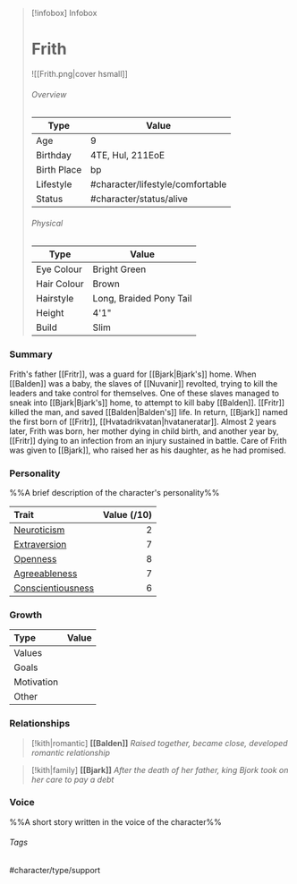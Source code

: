 > [!infobox] Infobox
> # Frith
> ![[Frith.png|cover hsmall]]
> ###### Overview
> | Type | Value |
> | ---- | ---- |
> | Age | 9 |
> | Birthday | 4TE, Hul, 211EoE |
> | Birth Place | bp |
> | Lifestyle | #character/lifestyle/comfortable |
> | Status | #character/status/alive |
> 
> ###### Physical
> | Type | Value |
> | ---- | ---- |
> | Eye Colour | Bright Green |
> | Hair Colour | Brown |
> | Hairstyle | Long, Braided Pony Tail |
> | Height | 4'1" |
> | Build | Slim |
### Summary
Frith's father [[Fritr]], was a guard for [[Bjark|Bjark's]] home. When [[Balden]] was a baby, the slaves of [[Nuvanir]] revolted, trying to kill the leaders and take control for themselves. One of these slaves managed to sneak into [[Bjark|Bjark's]] home, to attempt to kill baby [[Balden]]. [[Fritr]] killed the man, and saved [[Balden|Balden's]] life. In return, [[Bjark]] named the first born of [[Fritr]], [[Hvatadrikvatan|hvataneratar]].  Almost 2 years later, Frith was born, her mother dying in child birth, and another year by, [[Fritr]] dying to an infection from an injury sustained in battle. Care of Frith was given to [[Bjark]], who raised her as his daughter, as he had promised.



### Personality
%%A brief description of the character's personality%%

| Trait                                                                                                                  | Value (/10) |
| :--------------------------------------------------------------------------------------------------------------------- | ----------: |
| [Neuroticism](https://www.simplypsychology.org/big-five-personality.html#Neuroticism "Neuroticism")                    |           2 |
| [Extraversion](https://www.simplypsychology.org/big-five-personality.html#Extraversion "Extraversion")                 |           7 |
| [Openness](https://www.simplypsychology.org/big-five-personality.html#Openness-to-Experience "Openness to Experience") |           8 |
| [Agreeableness](https://www.simplypsychology.org/big-five-personality.html#Agreeableness "Agreeableness")              |           7 |
| [Conscientiousness](https://www.simplypsychology.org/big-five-personality.html#Conscientiousness "Conscientiousness")  |           6 |
### Growth

| Type       | Value |
| :--------- | ----: |
| Values     |       |
| Goals      |       |
| Motivation |       |
| Other      |       |

### Relationships
> [!kith|romantic] **[[Balden]]** _Raised together, became close, developed romantic relationship_

> [!kith|family] **[[Bjark]]** _After the death of her father, king Bjork took on her care to pay a debt_

### Voice
%%A short story written in the voice of the character%%

###### Tags
#character/type/support
